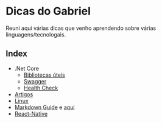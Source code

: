 # Dicas do Gabriel
Reuni aqui várias dicas que venho aprendendo sobre várias linguagens/tecnologais.

## Index

* .Net Core
    * [Bibliotecas úteis](./dotnet/libraries.md)
    * [Swagger](./dotnet/swagger.md)
    * [Health Check](./dotnet/healthcheck.md)
* [Artigos](./articles.md)
* [Linux](./linux.md)
* [Markdown Guide](https://guides.github.com/features/mastering-markdown/) e [aqui](https://docs.github.com/en/free-pro-team@latest/github/writing-on-github/basic-writing-and-formatting-syntax)
* [React-Native](./react-native.md)